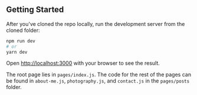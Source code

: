 ## Getting Started

After you've cloned the repo locally, run the development server from the cloned folder:

```bash
npm run dev
# or
yarn dev
```

Open [http://localhost:3000](http://localhost:3000) with your browser to see the result.

The root page lies in `pages/index.js`. The code for the rest of the pages can be found in `about-me.js`,  `photography.js`, and `contact.js` in the `pages/posts` folder.

